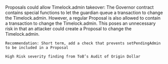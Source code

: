 Proposals could allow Timelock.admin takeover: The Governor contract contains special functions to let the guardian queue a transaction to change the Timelock.admin. However, a regular Proposal is also allowed to contain a transaction to change the Timelock.admin. This poses an unnecessary risk in that an attacker could create a Proposal to change the Timelock.admin.

    Recommendation: Short term, add a check that prevents setPendingAdmin to be included in a Proposal

    High Risk severity finding from ToB’s Audit of Origin Dollar